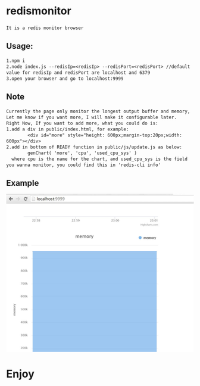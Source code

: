 # redismonitor
`It is a redis monitor browser`

## Usage:
```
1.npm i
2.node index.js --redisIp=<redisIp> --redisPort=<redisPort> //default value for redisIp and redisPort are localhost and 6379
3.open your browser and go to localhost:9999
```

## Note
```
Currently the page only monitor the longest output buffer and memory,
Let me know if you want more, I will make it configurable later.
Right Now, If you want to add more, what you could do is:
1.add a div in public/index.html, for example:
        <div id="more" style="height: 600px;margin-top:20px;width: 600px"></div>
2.add in bottom of READY function in public/js/update.js as below:
        genChart( 'more', 'cpu', 'used_cpu_sys' )
  where cpu is the name for the chart, and used_cpu_sys is the field you wanna monitor, you could find this in 'redis-cli info'
```

## Example
![redismointor](./example/redismonitor.jpg)
# Enjoy